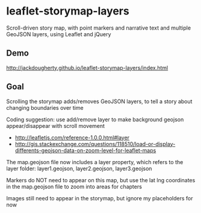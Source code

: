 # leaflet-storymap-layers
Scroll-driven story map, with point markers and narrative text and multiple GeoJSON layers, using Leaflet and jQuery

## Demo
http://jackdougherty.github.io/leaflet-storymap-layers/index.html

## Goal

Scrolling the storymap adds/removes GeoJSON layers, to tell a story about changing boundaries over time

Coding suggestion: use add/remove layer to make background geojson appear/disappear with scroll movement
- http://leafletjs.com/reference-1.0.0.html#layer
- http://gis.stackexchange.com/questions/118510/load-or-display-differents-geojson-data-on-zoom-level-for-leaflet-maps

The map.geojson file now includes a layer property, which refers to the layer folder: layer1.geojson, layer2.geojson, layer3.geojson

Markers do NOT need to appear on this map, but use the lat lng coordinates in the map.geojson file to zoom into areas for chapters

Images still need to appear in the storymap, but ignore my placeholders for now
